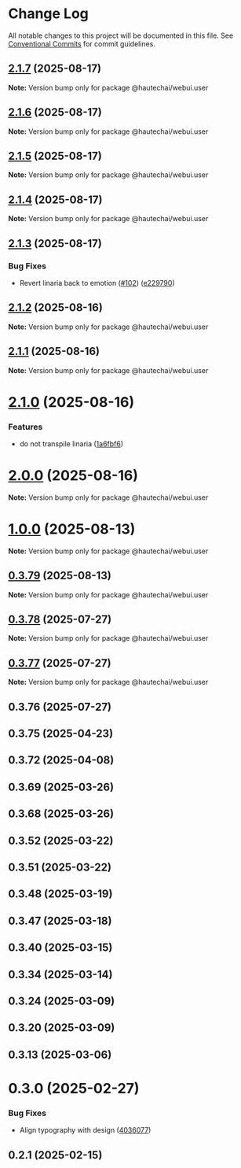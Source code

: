 # Change Log

All notable changes to this project will be documented in this file.
See [Conventional Commits](https://conventionalcommits.org) for commit guidelines.

## [2.1.7](https://github.com/HautechAI/webui/compare/@hautechai/webui.user@2.1.6...@hautechai/webui.user@2.1.7) (2025-08-17)

**Note:** Version bump only for package @hautechai/webui.user

## [2.1.6](https://github.com/HautechAI/webui/compare/@hautechai/webui.user@2.1.5...@hautechai/webui.user@2.1.6) (2025-08-17)

**Note:** Version bump only for package @hautechai/webui.user

## [2.1.5](https://github.com/HautechAI/webui/compare/@hautechai/webui.user@2.1.4...@hautechai/webui.user@2.1.5) (2025-08-17)

**Note:** Version bump only for package @hautechai/webui.user

## [2.1.4](https://github.com/HautechAI/webui/compare/@hautechai/webui.user@2.1.3...@hautechai/webui.user@2.1.4) (2025-08-17)

**Note:** Version bump only for package @hautechai/webui.user

## [2.1.3](https://github.com/HautechAI/webui/compare/@hautechai/webui.user@2.1.2...@hautechai/webui.user@2.1.3) (2025-08-17)

### Bug Fixes

- Revert linaria back to emotion ([#102](https://github.com/HautechAI/webui/issues/102)) ([e229790](https://github.com/HautechAI/webui/commit/e229790dae8eba4b3037bbe41365e5a73ab7f6dc))

## [2.1.2](https://github.com/HautechAI/webui/compare/@hautechai/webui.user@2.1.1...@hautechai/webui.user@2.1.2) (2025-08-16)

**Note:** Version bump only for package @hautechai/webui.user

## [2.1.1](https://github.com/HautechAI/webui/compare/@hautechai/webui.user@2.1.0...@hautechai/webui.user@2.1.1) (2025-08-16)

**Note:** Version bump only for package @hautechai/webui.user

# [2.1.0](https://github.com/HautechAI/webui/compare/@hautechai/webui.user@1.0.0...@hautechai/webui.user@2.1.0) (2025-08-16)

### Features

- do not transpile linaria ([1a6fbf6](https://github.com/HautechAI/webui/commit/1a6fbf6353a0e5028040006b5045170cf83f1ba0))

# [2.0.0](https://github.com/HautechAI/webui/compare/@hautechai/webui.user@1.0.0...@hautechai/webui.user@2.0.0) (2025-08-16)

**Note:** Version bump only for package @hautechai/webui.user

# [1.0.0](https://github.com/HautechAI/webui/compare/@hautechai/webui.user@0.3.79...@hautechai/webui.user@1.0.0) (2025-08-13)

**Note:** Version bump only for package @hautechai/webui.user

## [0.3.79](https://github.com/HautechAI/webui/compare/@hautechai/webui.user@0.3.78...@hautechai/webui.user@0.3.79) (2025-08-13)

**Note:** Version bump only for package @hautechai/webui.user

## [0.3.78](https://github.com/HautechAI/webui/compare/@hautechai/webui.user@0.3.77...@hautechai/webui.user@0.3.78) (2025-07-27)

**Note:** Version bump only for package @hautechai/webui.user

## [0.3.77](https://github.com/HautechAI/webui/compare/@hautechai/webui.user@0.3.76...@hautechai/webui.user@0.3.77) (2025-07-27)

**Note:** Version bump only for package @hautechai/webui.user

## 0.3.76 (2025-07-27)

## 0.3.75 (2025-04-23)

## 0.3.72 (2025-04-08)

## 0.3.69 (2025-03-26)

## 0.3.68 (2025-03-26)

## 0.3.52 (2025-03-22)

## 0.3.51 (2025-03-22)

## 0.3.48 (2025-03-19)

## 0.3.47 (2025-03-18)

## 0.3.40 (2025-03-15)

## 0.3.34 (2025-03-14)

## 0.3.24 (2025-03-09)

## 0.3.20 (2025-03-09)

## 0.3.13 (2025-03-06)

# 0.3.0 (2025-02-27)

### Bug Fixes

- Align typography with design ([4036077](https://github.com/HautechAI/webui/commit/403607724cca6303f881d4359b9ec3f596684244))

## 0.2.1 (2025-02-15)
